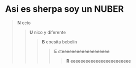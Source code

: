 # Asi es sherpa soy un NUBER
> **N** ecio 
>> **U** nico y diferente
>>> **B** ebesita bebelin
>>>> **E** steeeeeeeeeeeeeeeeeee
>>>>> **R** eeeeeeeeeeeeeeeeeeeeeeee
